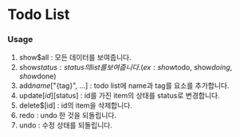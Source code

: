 # Todo List
### Usage
  1. show$all : 모든 데이터를 보여줍니다.
  2. show${status} : status의 list를 보여줍니다. (ex: show$todo, show$doing, show$done)
  3. add${name}$["{tag}", ...] : todo list에 name과 tag를 요소를 추가합니다.
  4. update$[id]$[status] : id를 가진 item의 상태를 status로 변경합니다.
  5. delete$[id] : id의 item을 삭제합니다.
  6. redo : undo 한 것을 되돌립니다.
  7. undo : 수정 상태를 되돌립니다.